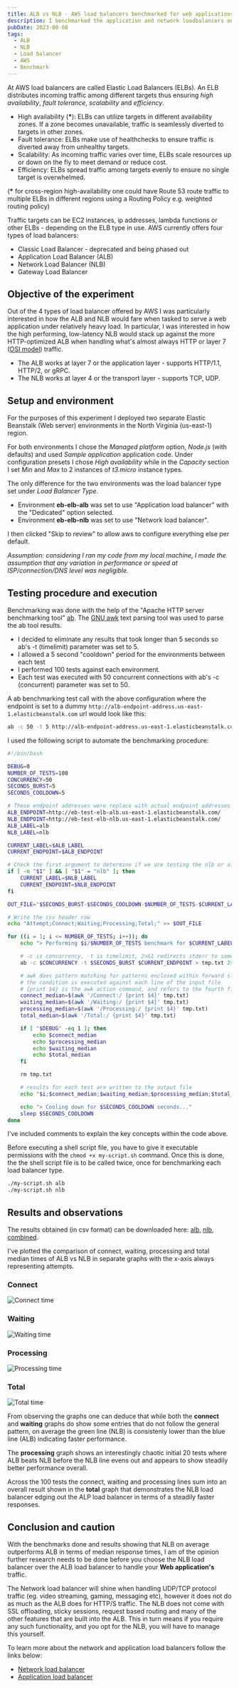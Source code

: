 ```yaml
---
title: ALB vs NLB - AWS load balancers benchmarked for web applications
description: I benchmarked the application and network loadbalancers on aws to find which one best suited by web application
pubDate: 2023-08-08
tags:
  - ALB
  - NLB
  - Load balancer
  - AWS
  - Benchmark
---
```


At AWS load balancers are called Elastic Load Balancers (ELBs). An ELB distributes incoming traffic among different targets thus ensuring *high availability*, *fault tolerance*, *scalability* and *efficiency*.

- High availability (__*__): ELBs can utilize targets in different availability zones. If a zone becomes unavailable, traffic is seamlessly diverted to targets in other zones.
- Fault tolerance: ELBs make use of healthchecks to ensure traffic is diverted away from unhealthy targets.
- Scalability: As incoming traffic varies over time, ELBs scale resources up or down on the fly to meet demand or reduce cost.
- Efficiency: ELBs spread traffic among targets evenly to ensure no single target is overwhelmed.

(__*__ for cross-region high-availability one could have Route 53 route traffic to multiple ELBs in different regions using a Routing Policy e.g. weighted routing policy)

Traffic targets can be EC2 instances, ip addresses, lambda functions or other ELBs - depending on the ELB type in use. AWS currently offers four types of load balancers:

- Classic Load Balancer - deprecated and being phased out
- Application Load Balancer (ALB)
- Network Load Balancer (NLB)
- Gateway Load Balancer

## Objective of the experiment

Out of the 4 types of load balancer offered by AWS I was particularly interested in how the ALB and NLB would fare when tasked to serve a web application under relatively heavy load. In particular, I was interested in how the high performing, low-latency NLB would stack up against the more HTTP-optimized ALB when handling what's almost always HTTP or layer 7 (<a href="https://en.wikipedia.org/wiki/OSI_model" target="_blank" rel="nofollow">OSI model</a>) traffic.

- The ALB works at layer 7 or the application layer - supports HTTP/1.1, HTTP/2, or gRPC.
- The NLB works at layer 4 or the transport layer - supports TCP, UDP.

## Setup and environment

For the purposes of this experiment I deployed two separate Elastic Beanstalk (Web server) environments in the North Virginia (us-east-1) region.

For both environments I chose the *Managed platform* option, *Node.js* (with defaults) and used *Sample application* application code. Under configuration presets I chose *High availability* while in the *Capacity* section I set *Min* and *Max* to 2 instances of *t3.micro* instance types.

The only difference for the two environments was the load balancer type set under *Load Balancer Type*.

- Environment __eb-elb-alb__ was set to use "Application load balancer" with the "Dedicated" option selected.
- Environment __eb-elb-nlb__ was set to use "Network load balancer".

I then clicked "Skip to review" to allow aws to configure everything else per default.

*Assumption: considering I ran my code from my local machine, I made the assumption that any variation in performance or speed at ISP/connection/DNS level was negligible.*

## Testing procedure and execution

Benchmarking was done with the help of the "Apache HTTP server benchmarking tool" <a href="https://httpd.apache.org/docs/2.4/programs/ab.html" target="_blank" rel="nofollow">ab</a>. The <a href="https://www.gnu.org/software/gawk/manual/gawk.html" target="_blank" rel="nofollow">GNU awk</a> text parsing tool was used to parse the ab tool results.

- I decided to eliminate any results that took longer than 5 seconds so ab's -t (timelimit) parameter was set to 5.
- I allowed a 5 second "cooldown" period for the environments between each test
- I performed 100 tests against each environment.
- Each test was executed with 50 concurrent connections with ab's -c (concurrent) parameter was set to 50.

A ab benchmarking test call with the above configuration where the endpoint is set to a dummy `http://alb-endpoint-address.us-east-1.elasticbeanstalk.com` url would look like this:

```sh
ab -c 50 -t 5 http://alb-endpoint-address.us-east-1.elasticbeanstalk.com
```

I used the following script to automate the benchmarking procedure:

```sh
#!/bin/bash

DEBUG=0
NUMBER_OF_TESTS=100
CONCURRENCY=50
SECONDS_BURST=5
SECONDS_COOLDOWN=5

# These endpoint addresses were replace with actual endpoint addresses
ALB_ENDPOINT=http://eb-test-elb-alb.us-east-1.elasticbeanstalk.com/
NLB_ENDPOINT=http://eb-test-elb-nlb.us-east-1.elasticbeanstalk.com/
ALB_LABEL=alb
NLB_LABEL=nlb

CURRENT_LABEL=$ALB_LABEL
CURRENT_ENDPOINT=$ALB_ENDPOINT

# Check the first argument to determine if we are testing the nlb or alb
if [ -n "$1" ] && [ "$1" = "nlb" ]; then
    CURRENT_LABEL=$NLB_LABEL
    CURRENT_ENDPOINT=$NLB_ENDPOINT
fi

OUT_FILE="$SECONDS_BURST-$SECONDS_COOLDOWN-$NUMBER_OF_TESTS-$CURRENT_LABEL.csv"

# Write the csv header row
echo "Attempt;Connect;Waiting;Processing;Total;" >> $OUT_FILE

for ((i = 1; i <= NUMBER_OF_TESTS; i++)); do
    echo "> Performing $i/$NUMBER_OF_TESTS benchmark for $CURRENT_LABEL..."

    # -c is concurrency, -t is timelimit, 2>&1 redirects stderr to same location as stdout
    ab -c $CONCURRENCY -t $SECONDS_BURST $CURRENT_ENDPOINT > tmp.txt 2>&1

    # awk does pattern matching for patterns enclosed within forward slashes
    # the condition is executed against each line of the input file
    # {print $4} is the awk action command, and refers to the fourth field (column) of the input line
    connect_median=$(awk '/Connect:/ {print $4}' tmp.txt)
    waiting_median=$(awk '/Waiting:/ {print $4}' tmp.txt)
    processing_median=$(awk '/Processing:/ {print $4}' tmp.txt)
    total_median=$(awk '/Total:/ {print $4}' tmp.txt)

    if [ "$DEBUG" -eq 1 ]; then
        echo $connect_median
        echo $processing_median
        echo $waiting_median
        echo $total_median
    fi

    rm tmp.txt

    # results for each test are written to the output file
    echo "$i;$connect_median;$waiting_median;$processing_median;$total_median;" >> $OUT_FILE

    echo "> Cooling down for $SECONDS_COOLDOWN seconds..."
    sleep $SECONDS_COOLDOWN
done
```

I've included comments to explain the key concepts within the code above.

Before executing a shell script file, you have to give it executable permissions with the `chmod +x my-script.sh` command. Once this is done, the the shell script file is to be called twice, once for benchmarking each load balancer type.

```sh
./my-script.sh alb
./my-script.sh nlb
```

## Results and observations

The results obtained (in csv format) can be downloaded here: <a href="/public/alb-vs-nlb/5-5-100-alb.csv">alb</a>, <a href="/public/alb-vs-nlb/5-5-100-nlb.csv">nlb</a>, <a href="/public/alb-vs-nlb/5-5-100-alb-vs-nlb.csv">combined</a>.

I've plotted the comparison of connect, waiting, processing and total median times of ALB vs NLB in separate graphs with the x-axis always representing attempts.

<div class="grid grid-cols-1 gap-4 mt-2">
  <div>
    <h3>Connect</h3>
    <img src="/public/alb-vs-nlb/connect.svg" alt="Connect time" />
  </div>
  <div>
    <h3>Waiting</h3>
    <img src="/public/alb-vs-nlb/waiting.svg" alt="Waiting time" />
  </div>
  <div>
    <h3>Processing</h3>
    <img src="/public/alb-vs-nlb/processing.svg" alt="Processing time" />
  </div>
  <div>
    <h3>Total</h3>
    <img src="/public/alb-vs-nlb/total.svg" alt="Total time" />
  </div>
</div>

From observing the graphs one can deduce that while both the __connect__ and __waiting__ graphs do show some entries that do not follow the general pattern, on average the green line (NLB) is consistenly lower than the blue line (ALB) indicating faster performance.

The __processing__ graph shows an interestingly chaotic initial 20 tests where ALB beats NLB before the NLB line evens out and appears to show steadily better performance overall.

Across the 100 tests the connect, waiting and processing lines sum into an overall result shown in the __total__ graph that demonstrates the NLB load balancer edging out the ALP load balancer in terms of a steadily faster responses.

## Conclusion and caution

With the benchmarks done and results showing that NLB on average outperforms ALB in terms of median response times, I am of the opinion further research needs to be done before you choose the NLB load balancer over the ALB load balancer to handle your __Web application's__ traffic.

The Network load balancer will shine when handling UDP/TCP protocol traffic (eg. video streaming, gaming, messaging etc), however it does not do as much as the ALB does for HTTP/S traffic. The NLB does not come with SSL offloading, sticky sessions, request based routing and many of the other features that are built into the ALB. This in turn means if you require any such functionality, and you opt for the NLB, you will have to manage this yourself.

To learn more about the network and application load balancers follow the links below:

- <a href="https://docs.aws.amazon.com/elasticloadbalancing/latest/network/introduction.html" title="Network load balancer" target="_blank" rel="nofollow">Network load balancer</a>
- <a href="https://docs.aws.amazon.com/elasticloadbalancing/latest/application/introduction.html" title="Application load balancer" target="_blank" rel="nofollow">Application load balancer</a>
